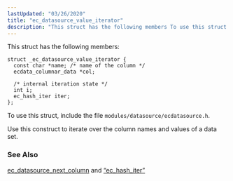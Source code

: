 ```yaml
---
lastUpdated: "03/26/2020"
title: "ec_datasource_value_iterator"
description: "This struct has the following members To use this struct include the file modules datasource ecdatasource h Use this construct to iterate over the column names and values of a data set ec datasource next column and Section 68 30 ec hash iter..."
---
```


This struct has the following members:

```
struct _ec_datasource_value_iterator {
  const char *name; /* name of the column */
  ecdata_columnar_data *col;

  /* internal iteration state */
  int i;
  ec_hash_iter iter;
};
```

To use this struct, include the file `modules/datasource/ecdatasource.h`.

Use this construct to iterate over the column names and values of a data set.

### <a name="idp34515264"></a> See Also

[ec_datasource_next_column](/momentum/3/3-api/apis-ec-datasource-next-column) and [“ec_hash_iter”](/momentum/3/3-api/structs-ec-hash-iter)